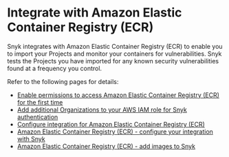 # Integrate with Amazon Elastic Container Registry (ECR)

Snyk integrates with Amazon Elastic Container Registry (ECR) to enable you to import your Projects and monitor your containers for vulnerabilities. Snyk tests the Projects you have imported for any known security vulnerabilities found at a frequency you control.

Refer to the following pages for details:

* [Enable permissions to access Amazon Elastic Container Registry (ECR) for the first time](enable-snyk-permissions-to-access-amazon-elastic-container-registry-ecr-for-the-first-time.md)
* [Add additional Organizations to your AWS IAM role for Snyk authentication](add-more-organizations-to-your-aws-iam-role-for-snyk-authentication.md)
* [Configure integration for Amazon Elastic Container Registry (ECR)](configure-integration-for-amazon-elastic-container-registry-ecr.md)
* [Amazon Elastic Container Registry (ECR) - configure your integration with Snyk](amazon-elastic-container-registry-ecr-configure-your-integration-with-snyk.md)
* [Amazon Elastic Container Registry (ECR) - add images to Snyk](amazon-elastic-container-registry-ecr-add-images-to-snyk.md)
